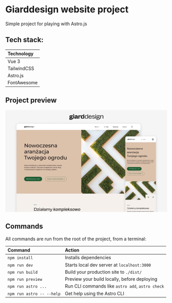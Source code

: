 # Giarddesign website project

Simple project for playing with Astro.js

## Tech stack:

| Technology |
| :--------- |
| Vue 3 |
| TailwindCSS|
| Astro.js|
| FontAwesome |

## Project preview

![](./Preview.png)

## Commands

All commands are run from the root of the project, from a terminal:

| Command                   | Action                                           |
| :------------------------ | :----------------------------------------------- |
| `npm install`             | Installs dependencies                            |
| `npm run dev`             | Starts local dev server at `localhost:3000`      |
| `npm run build`           | Build your production site to `./dist/`          |
| `npm run preview`         | Preview your build locally, before deploying     |
| `npm run astro ...`       | Run CLI commands like `astro add`, `astro check` |
| `npm run astro -- --help` | Get help using the Astro CLI                     |
